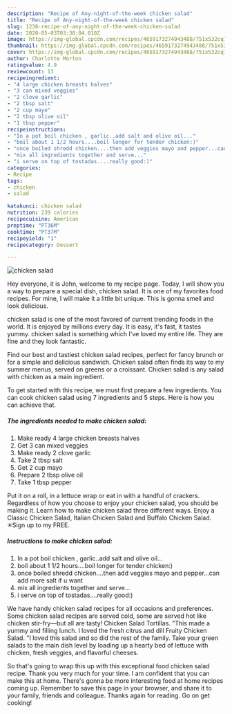 ```yaml
---
description: "Recipe of Any-night-of-the-week chicken salad"
title: "Recipe of Any-night-of-the-week chicken salad"
slug: 1238-recipe-of-any-night-of-the-week-chicken-salad
date: 2020-05-03T03:38:04.010Z
image: https://img-global.cpcdn.com/recipes/4659173274943488/751x532cq70/chicken-salad-recipe-main-photo.jpg
thumbnail: https://img-global.cpcdn.com/recipes/4659173274943488/751x532cq70/chicken-salad-recipe-main-photo.jpg
cover: https://img-global.cpcdn.com/recipes/4659173274943488/751x532cq70/chicken-salad-recipe-main-photo.jpg
author: Charlotte Morton
ratingvalue: 4.9
reviewcount: 13
recipeingredient:
- "4 large chicken breasts halves"
- "3 can mixed veggies"
- "2 clove garlic"
- "2 tbsp salt"
- "2 cup mayo"
- "2 tbsp olive oil"
- "1 tbsp pepper"
recipeinstructions:
- "In a pot boil chicken , garlic..add salt and olive oil..."
- "boil about 1 1/2 hours....boil longer for tender chicken:)"
- "once boiled shredd chicken....then add veggies mayo and pepper...can add more salt if u want"
- "mix all ingredients together and serve..."
- "i serve on top of tostadas....really good:)"
categories:
- Recipe
tags:
- chicken
- salad

katakunci: chicken salad 
nutrition: 239 calories
recipecuisine: American
preptime: "PT36M"
cooktime: "PT37M"
recipeyield: "1"
recipecategory: Dessert

---
```



![chicken salad](https://img-global.cpcdn.com/recipes/4659173274943488/751x532cq70/chicken-salad-recipe-main-photo.jpg)

Hey everyone, it is John, welcome to my recipe page. Today, I will show you a way to prepare a special dish, chicken salad. It is one of my favorites food recipes. For mine, I will make it a little bit unique. This is gonna smell and look delicious.

chicken salad is one of the most favored of current trending foods in the world. It is enjoyed by millions every day. It is easy, it's fast, it tastes yummy. chicken salad is something which I've loved my entire life. They are fine and they look fantastic.

Find our best and tastiest chicken salad recipes, perfect for fancy brunch or for a simple and delicious sandwich. Chicken salad often finds its way to my summer menus, served on greens or a croissant. Chicken salad is any salad with chicken as a main ingredient.


To get started with this recipe, we must first prepare a few ingredients. You can cook chicken salad using 7 ingredients and 5 steps. Here is how you can achieve that.

<!--inarticleads1-->

##### The ingredients needed to make chicken salad:

1. Make ready 4 large chicken breasts halves
1. Get 3 can mixed veggies
1. Make ready 2 clove garlic
1. Take 2 tbsp salt
1. Get 2 cup mayo
1. Prepare 2 tbsp olive oil
1. Take 1 tbsp pepper


Put it on a roll, in a lettuce wrap or eat in with a handful of crackers. Regardless of how you choose to enjoy your chicken salad, you should be making it. Learn how to make chicken salad three different ways. Enjoy a Classic Chicken Salad, Italian Chicken Salad and Buffalo Chicken Salad. ✳︎Sign up to my FREE. 

<!--inarticleads2-->

##### Instructions to make chicken salad:

1. In a pot boil chicken , garlic..add salt and olive oil...
1. boil about 1 1/2 hours....boil longer for tender chicken:)
1. once boiled shredd chicken....then add veggies mayo and pepper...can add more salt if u want
1. mix all ingredients together and serve...
1. i serve on top of tostadas....really good:)


We have handy chicken salad recipes for all occasions and preferences. Some chicken salad recipes are served cold, some are served hot like chicken stir-fry—but all are tasty! Chicken Salad Tortillas. &#34;This made a yummy and filling lunch. I loved the fresh citrus and dill Fruity Chicken Salad. &#34;I loved this salad and so did the rest of the family. Take your green salads to the main dish level by loading up a hearty bed of lettuce with chicken, fresh veggies, and flavorful cheeses. 

So that's going to wrap this up with this exceptional food chicken salad recipe. Thank you very much for your time. I am confident that you can make this at home. There's gonna be more interesting food at home recipes coming up. Remember to save this page in your browser, and share it to your family, friends and colleague. Thanks again for reading. Go on get cooking!
